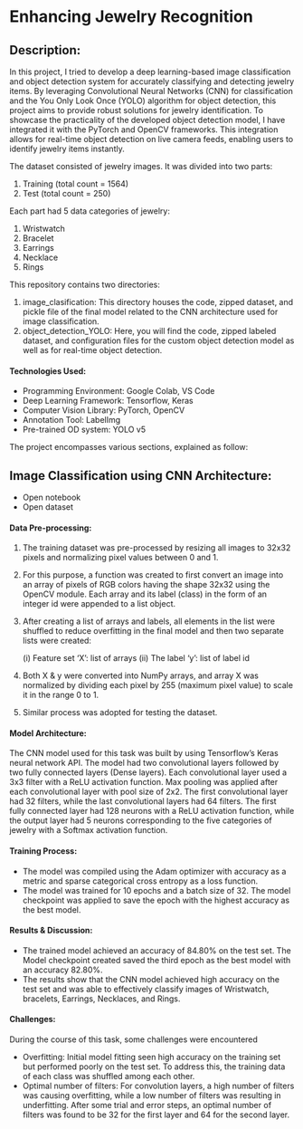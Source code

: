 # Enhancing Jewelry Recognition

## Description:

 In this project, I tried to develop a deep learning-based image classification and object detection system for accurately classifying and detecting 
 jewelry items. By leveraging Convolutional Neural Networks (CNN) for classification and the You Only Look Once (YOLO) algorithm for object detection, 
 this project aims to provide robust solutions for jewelry identification. To showcase the practicality of the developed object detection model, I have 
 integrated it with the PyTorch and OpenCV frameworks. This integration allows for real-time object detection on live camera feeds, enabling users to 
 identify jewelry items instantly.

 The dataset consisted of jewelry images. It was divided into two parts: 
 1.	Training (total count = 1564)
 2.	Test (total count = 250)
 
 Each part had 5 data categories of jewelry:
 1.	Wristwatch  
 2.	Bracelet
 3.	Earrings
 4.	Necklace
 5.	Rings

 This repository contains two directories:
 1. image_clasification: This directory houses the code, zipped dataset, and pickle file of the final model related to the CNN architecture used for image classification.
 2. object_detection_YOLO: Here, you will find the code, zipped labeled dataset, and configuration files for the custom object detection model as well as for real-time object detection. 

 #### Technologies Used:

 * Programming Environment: Google Colab, VS Code
 * Deep Learning Framework: Tensorflow, Keras
 * Computer Vision Library: PyTorch, OpenCV
 * Annotation Tool: LabelImg
 * Pre-trained OD system: YOLO v5


 
 The project encompasses various sections, explained as follow:

 ## Image Classification using CNN Architecture:
 * Open notebook
 * Open dataset

 #### Data Pre-processing:
 
  1. The training dataset was pre-processed by resizing all images to 32x32 pixels and normalizing pixel values between 0 and 1. 

  2. For this purpose, a function was created to first convert an image into an array of pixels of RGB colors having the shape 32x32 using the OpenCV module. Each array and its label (class) in the form of an integer id were appended to a list object.
    
  3. After creating a list of arrays and labels, all elements in the list were shuffled to reduce overfitting in the final model and then two separate lists were created:

     (i)	Feature set ‘X’: list of arrays
     (ii)	The label ‘y’: list of label id 

  5. Both X & y were converted into NumPy arrays, and array X was normalized by dividing each pixel by 255 (maximum pixel value) to scale it in the range 0 to 1.

  6. Similar process was adopted for testing the dataset.

#### Model Architecture:

The CNN model used for this task was built by using Tensorflow’s Keras neural network API. The model had two convolutional layers followed by 
two fully connected layers (Dense layers). Each convolutional layer used a 3x3 filter with a ReLU activation function. Max pooling was applied 
after each convolutional layer with pool size of 2x2. The first convolutional layer had 32 filters, while the last convolutional layers 
had 64 filters. The first fully connected layer had 128 neurons with a ReLU activation function, while the output layer had 5 neurons corresponding 
to the five categories of jewelry with a Softmax activation function.

#### Training Process:

* The model was compiled using the Adam optimizer with accuracy as a metric and sparse categorical cross entropy as a loss function. 
* The model was trained for 10 epochs and a batch size of 32. The model checkpoint was applied to save the epoch with the highest accuracy as the best model. 

#### Results & Discussion:

* The trained model achieved an accuracy of 84.80% on the test set. The Model checkpoint created saved the third epoch as the best model with an accuracy 82.80%. 
* The results show that the CNN model achieved high accuracy on the test set and was able to effectively classify images of Wristwatch, bracelets, Earrings, Necklaces, and Rings.

#### Challenges:

During the course of this task, some challenges were encountered
* Overfitting: Initial model fitting seen high accuracy on the training set but performed poorly on the test set. To address this, the training data of each class was shuffled among each other.
* Optimal number of filters: For convolution layers, a high number of filters was causing overfitting, while a low number of filters was resulting in underfitting. After some trial and error steps, an optimal number of filters was found to be 32 for the first layer and 64 for the second layer.


    


 


 
